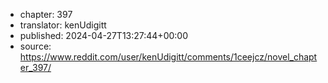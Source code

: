 - chapter: 397
- translator: kenUdigitt
- published: 2024-04-27T13:27:44+00:00
- source: https://www.reddit.com/user/kenUdigitt/comments/1ceejcz/novel_chapter_397/
